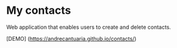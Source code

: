 # My contacts

Web application that enables users to create and delete contacts.

[DEMO] (https://andrecantuaria.github.io/contacts/)

